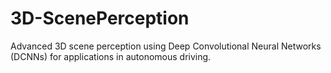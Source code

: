 # 3D-ScenePerception
Advanced 3D scene perception using Deep Convolutional Neural Networks (DCNNs) for applications in autonomous driving.
